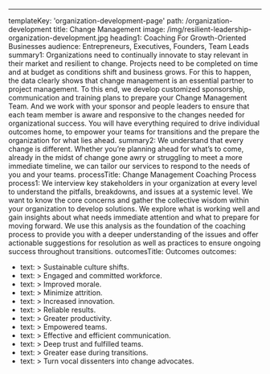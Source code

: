 ---
templateKey: 'organization-development-page'
path: /organization-development
title: Change Management
image: /img/resilient-leadership-organization-development.jpg
heading1: Coaching For Growth-Oriented Businesses
audience: Entrepreneurs, Executives, Founders, Team Leads
summary1: Organizations need to continually innovate to stay relevant in their market and resilient to change. Projects need to be completed on time and at budget as conditions shift and business grows. For this to happen, the data clearly shows that change management is an essential partner to project management. To this end, we develop customized sponsorship, communication and training plans to prepare your Change Management Team. And we work with your sponsor and people leaders to ensure that each team member is aware and responsive to the changes needed for organizational success. You will have everything required to drive individual outcomes home, to empower your teams for transitions and the prepare the organization for what lies ahead.
summary2: We understand that every change is different. Whether you’re planning ahead for what’s to come, already in the midst of change gone awry or struggling to meet a more immediate timeline, we can tailor our services to respond to the needs of you and your teams.
processTitle: Change Management Coaching Process
process1: We interview key stakeholders in your organization at every level to understand the pitfalls, breakdowns, and issues at a systemic level. We want to know the core concerns and gather the collective wisdom within your organization to develop solutions. We explore what is working well and gain insights about what needs immediate attention and what to prepare for moving forward. We use this analysis as the foundation of the coaching process to provide you with a deeper understanding of the issues and offer actionable suggestions for resolution as well as practices to ensure ongoing success throughout transitions.
outcomesTitle: Outcomes
outcomes:
  - text: >
      Sustainable culture shifts.
  - text: >
      Engaged and committed workforce.
  - text: >
      Improved morale.
  - text: >
      Minimize attrition.
  - text: >
      Increased innovation.
  - text: >
      Reliable results.
  - text: >
      Greater productivity.
  - text: >
      Empowered teams.
  - text: >
      Effective and efficient communication.
  - text: >
      Deep trust and fulfilled teams.
  - text: >
      Greater ease during transitions.
  - text: >
      Turn vocal dissenters into change advocates.
